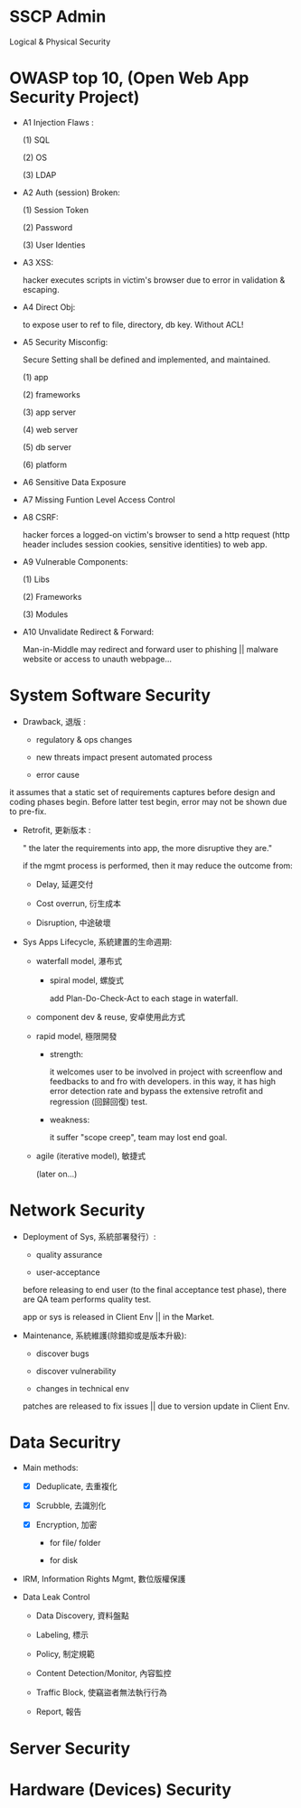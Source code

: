 # SSCP Admin

Logical & Physical Security

# OWASP top 10, (Open Web App Security Project)

* A1 Injection Flaws :

   (1) SQL
   
   (2) OS
   
   (3) LDAP   

* A2 Auth (session) Broken:

   (1) Session Token
   
   (2) Password
   
   (3) User Identies

* A3 XSS:

   hacker executes scripts in victim's browser due to error in validation & escaping.

* A4 Direct Obj:

   to expose user to ref to file, directory, db key. Without ACL!

* A5 Security Misconfig:
    
   Secure Setting shall be defined and implemented, and maintained.
   
   (1) app
   
   (2) frameworks
   
   (3) app server
   
   (4) web server
   
   (5) db server
   
   (6) platform

* A6 Sensitive Data Exposure

* A7 Missing Funtion Level Access Control

* A8 CSRF:

     hacker forces a logged-on victim's browser to send a http request (http header includes session cookies, sensitive identities) to web app.

* A9 Vulnerable Components:

    (1) Libs
    
    (2) Frameworks
    
    (3) Modules

* A10 Unvalidate Redirect & Forward:

     Man-in-Middle may redirect and forward user to phishing || malware website or access to unauth webpage...

# System Software Security

* Drawback, 退版 :

  * regulatory & ops changes
  
  * new threats impact present automated process

  * error cause

 it assumes that a static set of requirements captures before design and coding phases begin. Before latter test begin, error may not be shown due to pre-fix. 

* Retrofit, 更新版本 :

  " the later the requirements into app, the more disruptive they are."

  if the mgmt process is performed, then it may reduce the outcome from:
  
  * Delay, 延遲交付
  
  * Cost overrun, 衍生成本
  
  * Disruption, 中途破壞
  
* Sys Apps Lifecycle, 系統建置的生命週期:

  * waterfall model, 瀑布式
  
      * spiral model, 螺旋式
      
          add Plan-Do-Check-Act to each stage in waterfall.
  
  * component dev & reuse, 安卓使用此方式
  
  * rapid model, 極限開發
  
       * strength:
       
           it  welcomes user to be involved in project with screenflow and feedbacks to and fro with developers. in this way, it has high error detection rate and bypass the extensive retrofit and regression (回歸回復) test.
       
       * weakness:
       
           it suffer "scope creep", team may lost end goal.
  
  * agile (iterative model), 敏捷式
  
       (later on...)
  
  
# Network Security

* Deployment of Sys, 系統部署發行）:

    * quality assurance
    
    * user-acceptance

  before releasing to end user (to the final acceptance test phase), there are QA team performs quality test.

  app or sys is released in Client Env || in the Market.

* Maintenance, 系統維護(除錯抑或是版本升級):

   * discover bugs
   
   * discover vulnerability
   
   * changes in technical env

  patches are released to fix issues || due to version update in Client Env.
  
  
# Data Securitry

  * Main methods:
  
     - [x] Deduplicate, 去重複化
     
     - [x] Scrubble, 去識別化
     
     - [x] Encryption, 加密
     
        * for file/ folder
        
        * for disk

  * IRM, Information Rights Mgmt, 數位版權保護

  * Data Leak Control
  
      * Data Discovery, 資料盤點
      
      * Labeling, 標示
      
      * Policy, 制定規範
      
      * Content Detection/Monitor, 內容監控
      
      * Traffic Block, 使竊盜者無法執行行為
      
      * Report, 報告

# Server Security

# Hardware (Devices) Security









